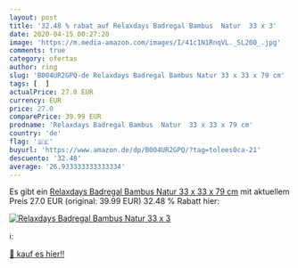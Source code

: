 ```yaml
---
layout: post
title: '32.48 % rabat auf Relaxdays Badregal Bambus  Natur  33 x 3'
date: 2020-04-15 00:27:28
image: 'https://m.media-amazon.com/images/I/41c1N1RnqVL._SL200_.jpg'
comments: true
category: ofertas
author: ring
slug: 'B004UR2GPQ-de Relaxdays Badregal Bambus Natur 33 x 33 x 79 cm'
tags: [  ]
actualPrice: 27.0 EUR
currency: EUR
price: 27.0
comparePrice: 39.99 EUR
prodname: 'Relaxdays Badregal Bambus  Natur  33 x 33 x 79 cm'
country: 'de'
flag: '🇩🇪'
buyurl: 'https://www.amazon.de/dp/B004UR2GPQ/?tag=tolees0ca-21'
descuento: '32.48'
average: '26.933333333333334'
---
```


Es gibt ein [Relaxdays Badregal Bambus  Natur  33 x 33 x 79 cm](https://www.amazon.de/dp/B004UR2GPQ/?tag=tolees0ca-21) mit aktuellem Preis 27.0 EUR (original: 39.99 EUR) 32.48 % Rabatt hier:

[![Relaxdays Badregal Bambus  Natur  33 x 3](https://m.media-amazon.com/images/I/41c1N1RnqVL._SL200_.jpg)](https://www.amazon.de/dp/B004UR2GPQ/?tag=tolees0ca-21)

ℹ️:


[🛒 kauf es hier!!](https://www.amazon.de/dp/B004UR2GPQ/?tag=tolees0ca-21)
